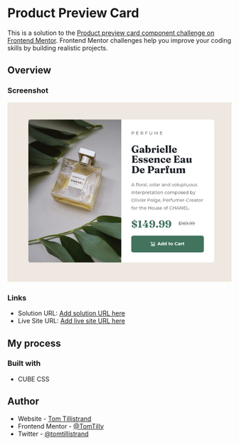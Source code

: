 # Product Preview Card

This is a solution to the [Product preview card component challenge on Frontend Mentor](https://www.frontendmentor.io/challenges/product-preview-card-component-GO7UmttRfa). Frontend Mentor challenges help you improve your coding skills by building realistic projects.

## Overview

### Screenshot

![](./screenshot.png)

### Links

- Solution URL: [Add solution URL here](https://your-solution-url.com)
- Live Site URL: [Add live site URL here](https://your-live-site-url.com)

## My process

### Built with

- CUBE CSS

## Author

- Website - [Tom Tillistrand](https://tomtillistrand.com)
- Frontend Mentor - [@TomTilly](https://www.frontendmentor.io/profile/TomTilly)
- Twitter - [@tomtillistrand](https://twitter.com/tomtillistrand)

